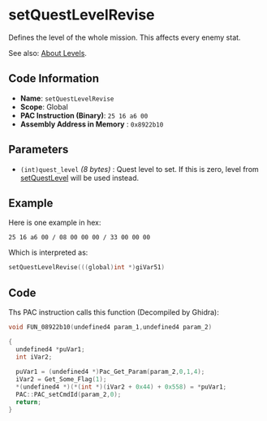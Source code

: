 # setQuestLevelRevise

Defines the level of the whole mission. This affects every enemy stat.

See also: [About Levels](./guide/about-levels.md).

## Code Information

- **Name**: `setQuestLevelRevise`
- **Scope**: Global
- **PAC Instruction (Binary)**: `25 16 a6 00`
- **Assembly Address in Memory** : `0x8922b10`

## Parameters

- `(int)quest_level` *(8 bytes)* : Quest level to set. If this is zero, level from [setQuestLevel](./setquestlevel.md) will be used instead.

## Example

Here is one example in hex:

```25 16 a6 00 / 08 00 00 00 / 33 00 00 00```

Which is interpreted as:

```c
setQuestLevelRevise(((global)int *)giVar51)
```

## Code

Ths PAC instruction calls this function (Decompiled by Ghidra):

```c
void FUN_08922b10(undefined4 param_1,undefined4 param_2)

{
  undefined4 *puVar1;
  int iVar2;
  
  puVar1 = (undefined4 *)Pac_Get_Param(param_2,0,1,4);
  iVar2 = Get_Some_Flag(1);
  *(undefined4 *)(*(int *)(iVar2 + 0x44) + 0x558) = *puVar1;
  PAC::PAC_setCmdId(param_2,0);
  return;
}
```
